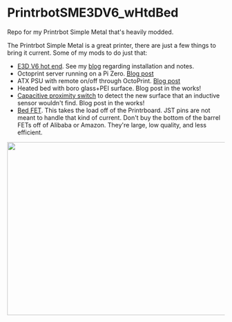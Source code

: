 # PrintrbotSME3DV6_wHtdBed
Repo for my Printrbot Simple Metal that's heavily modded.

The Printrbot Simple Metal is a great printer, there are just a few things to bring it current. Some of my mods to do just that:
- [E3D V6 hot end](https://www.matterhackers.com/store/l/v6-hotend-full-kit-1.75mm-universal/sk/M4UK0AVU). See my [blog](https://designbuildfix.blogspot.com/2019/05/printrbot-simple-metal-e3d-upgrade.html) regarding installation and notes.
- Octoprint server running on a Pi Zero. [Blog post](https://designbuildfix.blogspot.com/2019/11/pi-zero-w-octopi-printrbot-simple-metal.html)
- ATX PSU with remote on/off through OctoPrint. [Blog post](https://designbuildfix.blogspot.com/2020/06/atx-psu-for-3d-printer.html)
- Heated bed with boro glass+PEI surface. Blog post in the works!
- [Capacitive proximity switch](https://www.amazon.com/gp/product/B078Z8MM94/ref=as_li_tl?ie=UTF8&tag=fintechcomm0f-20&camp=1789&creative=9325&linkCode=as2&creativeASIN=B078Z8MM94&linkId=a193f07c2e3e735c67a93bb231643d63) to detect the new surface that an inductive sensor wouldn't find. Blog post in the works!
- [Bed FET](https://digital-sqrt.com/product/little-driver-1-9b-900watt-heated-bed-hot-end-power-mosfet-expansion-module/). This takes the load off of the Printrboard. JST pins are not meant to handle that kind of current. Don't buy the bottom of the barrel FETs off of Alibaba or Amazon. They're large, low quality, and less efficient. 

<p align="center">
  <img width="600" height="400" src="https://i.imgur.com/2tFE3qf.jpg">
</p>
